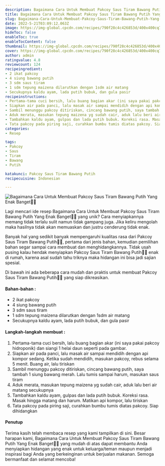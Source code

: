 ```yaml
---
description: Bagaimana Cara Untuk Membuat Pakcoy Saus Tiram Bawang Putih Yang Enak Banget"
title: Bagaimana Cara Untuk Membuat Pakcoy Saus Tiram Bawang Putih Yang Enak Banget
slug: Bagaimana-Cara-Untuk-Membuat-Pakcoy-Saus-Tiram-Bawang-Putih-Yang-Enak-Banget
date: 2022-5-21T03:09:12.063Z
image: https://img-global.cpcdn.com/recipes/790f28c4c426853d/400x400cq70/photo.jpg
hideToc: false
enableToc: true
enableTocContent: false
thumbnail: https://img-global.cpcdn.com/recipes/790f28c4c426853d/400x400cq70/photo.jpg
cover: https://img-global.cpcdn.com/recipes/790f28c4c426853d/400x400cq70/photo.jpg
author: admin
ratingvalue: 4.8
reviewcount: 124
recipeingredient:
- 2 ikat pakcoy
- 4 siung bawang putih
- 3 sdm saus tiram
- 1 sdm tepung maizena dilarutkan dengan 1sdm air matang
- Secukupnya kaldu ayam, lada putih bubuk, dan gula pasir
recipeinstructions:
- Pertama-tama cuci bersih, lalu buang bagian akar (ini saya pakai pakcoy hidroponik) dan siangi 1 helai daun seperti pada gambar.
- Siapkan air pada panci, lalu masak air sampai mendidih dengan api kompor sedang. Ketika sudah mendidih, masukan pakcoy, rebus selama 5 menit. Buang air, lalu tiriskan
- Sambil menunggu pakcoy ditiriskan, cincang bawang putih, saya tambah 1 siung bawang merah. Lalu tumis sampai harum, masukan saus tiram
- Aduk merata, masukan tepung maizena yg sudah cair, aduk lalu beri air matang secukupnya
- Tambahkan kaldu ayam, gulpas dan lada putih bubuk. Koreksi rasa. Masak hingga matang dan harum. Matikan api kompor, lalu tiriskan
- Tata pakcoy pada piring saji, curahkan bumbu tumis diatas pakcoy. Siap dihidangkan
categories:
- Resep

tags:
- Pakcoy
- Saus
- Tiram
- Bawang
- Putih

katakunci: Pakcoy Saus Tiram Bawang Putih
recipecuisine: Indonesian

---
```


![Bagaimana Cara Untuk Membuat Pakcoy Saus Tiram Bawang Putih Yang Enak Banget👩‍🍳](https://img-global.cpcdn.com/recipes/790f28c4c426853d/400x400cq70/photo.jpg)

Lagi mencari ide resep Bagaimana Cara Untuk Membuat Pakcoy Saus Tiram Bawang Putih Yang Enak Banget👩‍🍳 yang unik? Cara menyiapkannya memang tidak terlalu sulit namun tidak gampang juga. Jika keliru mengolah maka hasilnya tidak akan memuaskan dan justru cenderung tidak enak.

Banyak hal yang sedikit banyak mempengaruhi kualitas rasa dari Pakcoy Saus Tiram Bawang Putih👩‍🍳, pertama dari jenis bahan, kemudian pemilihan bahan segar sampai cara membuat dan menghidangkannya. Tidak usah pusing kalau hendak menyiapkan Pakcoy Saus Tiram Bawang Putih👩‍🍳 enak di rumah, karena asal sudah tahu triknya maka hidangan ini bisa jadi sajian spesial.

Di bawah ini ada beberapa cara mudah dan praktis untuk membuat Pakcoy Saus Tiram Bawang Putih👩‍🍳 yang siap dikreasikan.

<!--inarticleads1-->

#### Bahan-bahan :

- 2 ikat pakcoy
- 4 siung bawang putih
- 3 sdm saus tiram
- 1 sdm tepung maizena dilarutkan dengan 1sdm air matang
- Secukupnya kaldu ayam, lada putih bubuk, dan gula pasir

<!--inarticleads2-->

#### Langkah-langkah membuat :

1. Pertama-tama cuci bersih, lalu buang bagian akar (ini saya pakai pakcoy hidroponik) dan siangi 1 helai daun seperti pada gambar.
1. Siapkan air pada panci, lalu masak air sampai mendidih dengan api kompor sedang. Ketika sudah mendidih, masukan pakcoy, rebus selama 5 menit. Buang air, lalu tiriskan
1. Sambil menunggu pakcoy ditiriskan, cincang bawang putih, saya tambah 1 siung bawang merah. Lalu tumis sampai harum, masukan saus tiram
1. Aduk merata, masukan tepung maizena yg sudah cair, aduk lalu beri air matang secukupnya
1. Tambahkan kaldu ayam, gulpas dan lada putih bubuk. Koreksi rasa. Masak hingga matang dan harum. Matikan api kompor, lalu tiriskan
1. Tata pakcoy pada piring saji, curahkan bumbu tumis diatas pakcoy. Siap dihidangkan

#### Penutup

Terima kasih telah membaca resep yang kami tampilkan di sini. Besar harapan kami, Bagaimana Cara Untuk Membuat Pakcoy Saus Tiram Bawang Putih Yang Enak Banget👩‍🍳 yang mudah di atas dapat membantu Anda menyiapkan hidangan yang enak untuk keluarga/teman maupun menjadi inspirasi bagi Anda yang berkeinginan untuk berjualan makanan. Semoga bermanfaat dan selamat mencoba!